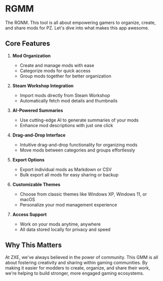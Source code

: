 # RGMM

The RGNM. This tool is all about empowering gamers to organize, create, and share mods for PZ. Let's dive into what makes this app awesome.

## Core Features

1. **Mod Organization**
   - Create and manage mods with ease
   - Categorize mods for quick access
   - Group mods together for better organization

2. **Steam Workshop Integration**
   - Import mods directly from Steam Workshop
   - Automatically fetch mod details and thumbnails

3. **AI-Powered Summaries**
   - Use cutting-edge AI to generate summaries of your mods
   - Enhance mod descriptions with just one click

4. **Drag-and-Drop Interface**
   - Intuitive drag-and-drop functionality for organizing mods
   - Move mods between categories and groups effortlessly

5. **Export Options**
   - Export individual mods as Markdown or CSV
   - Bulk export all mods for easy sharing or backup

6. **Customizable Themes**
   - Choose from classic themes like Windows XP, Windows 11, or macOS
   - Personalize your mod management experience

7. **Access Support**
   - Work on your mods anytime, anywhere
   - All data stored locally for privacy and speed

## Why This Matters

At ZXE, we've always believed in the power of community. This GMM is all about fostering creativity and sharing within gaming communities. By making it easier for modders to create, organize, and share their work, we're helping to build stronger, more engaged gaming ecosystems.
